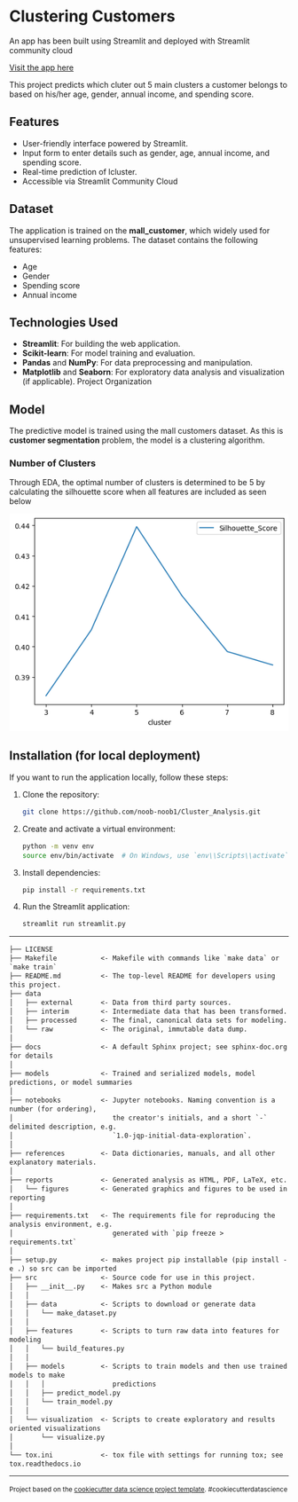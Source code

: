 Clustering Customers 
==============================

An app has been built using Streamlit and deployed with Streamlit community cloud

[Visit the app here](https://clusteranalysis-n9lzcudmv8d8ebjwscehkz.streamlit.app/)

This project predicts which cluter out 5 main clusters a customer belongs to based on his/her age, gender, annual income, and spending score.

## Features
- User-friendly interface powered by Streamlit.
- Input form to enter details such as gender, age, annual income, and spending score.
- Real-time prediction of lcluster.
- Accessible via Streamlit Community Cloud

## Dataset
The application is trained on the **mall_customer**, which widely used for unsupervised learning problems. The dataset contains the following features:
- Age
- Gender
- Spending score
- Annual income

## Technologies Used
- **Streamlit**: For building the web application.
- **Scikit-learn**: For model training and evaluation.
- **Pandas** and **NumPy**: For data preprocessing and manipulation.
- **Matplotlib** and **Seaborn**: For exploratory data analysis and visualization (if applicable).
Project Organization

## Model
The predictive model is trained using the mall customers dataset. As this is **customer segmentation** problem, the model is a clustering algorithm. 

### Number of Clusters

Through EDA, the optimal number of clusters is determined to be 5 by calculating the silhouette score when all features are included as seen below

![Alt text](Untitled.png)

## Installation (for local deployment)
If you want to run the application locally, follow these steps:

1. Clone the repository:
   ```bash
   git clone https://github.com/noob-noob1/Cluster_Analysis.git

2. Create and activate a virtual environment:
   ```bash
   python -m venv env
   source env/bin/activate  # On Windows, use `env\\Scripts\\activate`

3. Install dependencies:
   ```bash
   pip install -r requirements.txt

4. Run the Streamlit application:
   ```bash
   streamlit run streamlit.py
------------

    ├── LICENSE
    ├── Makefile           <- Makefile with commands like `make data` or `make train`
    ├── README.md          <- The top-level README for developers using this project.
    ├── data
    │   ├── external       <- Data from third party sources.
    │   ├── interim        <- Intermediate data that has been transformed.
    │   ├── processed      <- The final, canonical data sets for modeling.
    │   └── raw            <- The original, immutable data dump.
    │
    ├── docs               <- A default Sphinx project; see sphinx-doc.org for details
    │
    ├── models             <- Trained and serialized models, model predictions, or model summaries
    │
    ├── notebooks          <- Jupyter notebooks. Naming convention is a number (for ordering),
    │                         the creator's initials, and a short `-` delimited description, e.g.
    │                         `1.0-jqp-initial-data-exploration`.
    │
    ├── references         <- Data dictionaries, manuals, and all other explanatory materials.
    │
    ├── reports            <- Generated analysis as HTML, PDF, LaTeX, etc.
    │   └── figures        <- Generated graphics and figures to be used in reporting
    │
    ├── requirements.txt   <- The requirements file for reproducing the analysis environment, e.g.
    │                         generated with `pip freeze > requirements.txt`
    │
    ├── setup.py           <- makes project pip installable (pip install -e .) so src can be imported
    ├── src                <- Source code for use in this project.
    │   ├── __init__.py    <- Makes src a Python module
    │   │
    │   ├── data           <- Scripts to download or generate data
    │   │   └── make_dataset.py
    │   │
    │   ├── features       <- Scripts to turn raw data into features for modeling
    │   │   └── build_features.py
    │   │
    │   ├── models         <- Scripts to train models and then use trained models to make
    │   │   │                 predictions
    │   │   ├── predict_model.py
    │   │   └── train_model.py
    │   │
    │   └── visualization  <- Scripts to create exploratory and results oriented visualizations
    │       └── visualize.py
    │
    └── tox.ini            <- tox file with settings for running tox; see tox.readthedocs.io


--------

<p><small>Project based on the <a target="_blank" href="https://drivendata.github.io/cookiecutter-data-science/">cookiecutter data science project template</a>. #cookiecutterdatascience</small></p>
